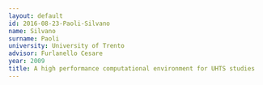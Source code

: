 ```yaml
---
layout: default 
id: 2016-08-23-Paoli-Silvano
name: Silvano
surname: Paoli
university: University of Trento
advisor: Furlanello Cesare
year: 2009
title: A high performance computational environment for UHTS studies
---
```


